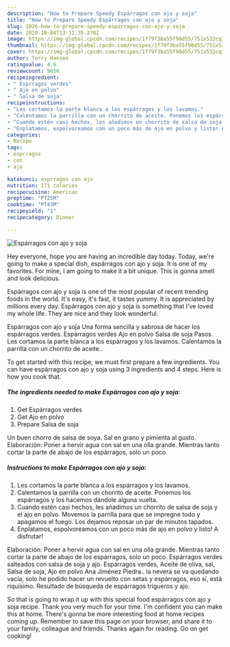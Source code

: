 ```yaml
---
description: "How to Prepare Speedy Espárragos con ajo y soja"
title: "How to Prepare Speedy Espárragos con ajo y soja"
slug: 1026-how-to-prepare-speedy-esparragos-con-ajo-y-soja
date: 2020-10-04T13:11:35.278Z
image: https://img-global.cpcdn.com/recipes/1f79f3ba55f98d55/751x532cq70/esparragos-con-ajo-y-soja-foto-principal.jpg
thumbnail: https://img-global.cpcdn.com/recipes/1f79f3ba55f98d55/751x532cq70/esparragos-con-ajo-y-soja-foto-principal.jpg
cover: https://img-global.cpcdn.com/recipes/1f79f3ba55f98d55/751x532cq70/esparragos-con-ajo-y-soja-foto-principal.jpg
author: Terry Hansen
ratingvalue: 4.6
reviewcount: 9656
recipeingredient:
- " Esprragos verdes"
- " Ajo en polvo"
- " Salsa de soja"
recipeinstructions:
- "Les cortamos la parte blanca a los espárragos y los lavamos."
- "Calentamos la parrilla con un chorrito de aceite. Ponemos los espárragos y los hacemos dándole alguna vuelta."
- "Cuando estén casi hechos, les añadimos un chorrito de salsa de soja y el ajo en polvo. Movemos la parrilla para que se impregne todo y apagamos el fuego. Los dejamos reposar un par de minutos tapados."
- "Enplatamos, espolvoreamos con un poco más de ajo en polvo y listo! A disfrutar!"
categories:
- Recipe
tags:
- esprragos
- con
- ajo

katakunci: esprragos con ajo 
nutrition: 171 calories
recipecuisine: American
preptime: "PT25M"
cooktime: "PT43M"
recipeyield: "1"
recipecategory: Dinner

---
```



![Espárragos con ajo y soja](https://img-global.cpcdn.com/recipes/1f79f3ba55f98d55/751x532cq70/esparragos-con-ajo-y-soja-foto-principal.jpg)

Hey everyone, hope you are having an incredible day today. Today, we're going to make a special dish, espárragos con ajo y soja. It is one of my favorites. For mine, I am going to make it a bit unique. This is gonna smell and look delicious.

Espárragos con ajo y soja is one of the most popular of recent trending foods in the world. It's easy, it's fast, it tastes yummy. It is appreciated by millions every day. Espárragos con ajo y soja is something that I've loved my whole life. They are nice and they look wonderful.

Espárragos con ajo y soja Una forma sencilla y sabrosa de hacer los espárragos verdes. Espárragos verdes Ajo en polvo Salsa de soja Pasos. Les cortamos la parte blanca a los espárragos y los lavamos. Calentamos la parrilla con un chorrito de aceite..


To get started with this recipe, we must first prepare a few ingredients. You can have espárragos con ajo y soja using 3 ingredients and 4 steps. Here is how you cook that.

<!--inarticleads1-->

##### The ingredients needed to make Espárragos con ajo y soja:

1. Get  Espárragos verdes
1. Get  Ajo en polvo
1. Prepare  Salsa de soja


Un buen chorro de salsa de soya. Sal en grano y pimienta al gusto. Elaboración: Poner a hervir agua con sal en una olla grande. Mientras tanto cortar la parte de abajo de los espárragos, solo un poco. 

<!--inarticleads2-->

##### Instructions to make Espárragos con ajo y soja:

1. Les cortamos la parte blanca a los espárragos y los lavamos.
1. Calentamos la parrilla con un chorrito de aceite. Ponemos los espárragos y los hacemos dándole alguna vuelta.
1. Cuando estén casi hechos, les añadimos un chorrito de salsa de soja y el ajo en polvo. Movemos la parrilla para que se impregne todo y apagamos el fuego. Los dejamos reposar un par de minutos tapados.
1. Enplatamos, espolvoreamos con un poco más de ajo en polvo y listo! A disfrutar!


Elaboración: Poner a hervir agua con sal en una olla grande. Mientras tanto cortar la parte de abajo de los espárragos, solo un poco. Espárragos verdes salteados con salsa de soja y ajo. Espárragos verdes, Aceite de oliva, sal, Salsa de soja, Ajo en polvo Ana Jiménez Piedra.. la nevera se va quedando vacía, solo he podido hacer un revuelto con setas y espárragos, eso sí, está riquísimo. Resultado de búsqueda de espárragos trigueros y ajo. 

So that is going to wrap it up with this special food espárragos con ajo y soja recipe. Thank you very much for your time. I'm confident you can make this at home. There's gonna be more interesting food at home recipes coming up. Remember to save this page on your browser, and share it to your family, colleague and friends. Thanks again for reading. Go on get cooking!
